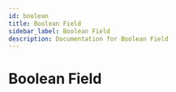 ```yaml
---
id: boolean
title: Boolean Field
sidebar_label: Boolean Field
description: Documentation for Boolean Field
---
```


# Boolean Field
